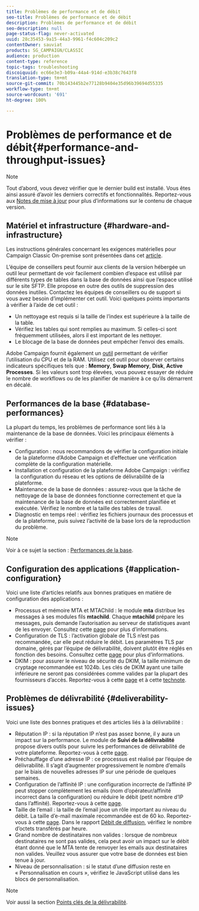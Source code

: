 ```yaml
---
title: Problèmes de performance et de débit
seo-title: Problèmes de performance et de débit
description: Problèmes de performance et de débit
seo-description: null
page-status-flag: never-activated
uuid: 28c35453-9a15-44a3-9961-f4c604c209c2
contentOwner: sauviat
products: SG_CAMPAIGN/CLASSIC
audience: production
content-type: reference
topic-tags: troubleshooting
discoiquuid: ec66e3e3-b09a-44a4-914d-e3b38c7643f8
translation-type: tm+mt
source-git-commit: 70b143445b2e77128b9404e35d96b39694d55335
workflow-type: tm+mt
source-wordcount: '691'
ht-degree: 100%

---
```



# Problèmes de performance et de débit{#performance-and-throughput-issues}

>[!NOTE]
>
>Tout d’abord, vous devez vérifier que le dernier build est installé. Vous êtes ainsi assuré d’avoir les derniers correctifs et fonctionnalités. Reportez-vous aux [Notes de mise à jour](../../rn/using/latest-release.md) pour plus d’informations sur le contenu de chaque version.

## Matériel et infrastructure {#hardware-and-infrastructure}

Les instructions générales concernant les exigences matérielles pour Campaign Classic On-premise sont présentées dans cet [article](https://helpx.adobe.com/fr/campaign/kb/hardware-sizing-guide.html).

L’équipe de conseillers peut fournir aux clients de la version hébergée un outil leur permettant de voir facilement combien d’espace est utilisé par différents types de tables dans la base de données ainsi que l’espace utilisé sur le site SFTP. Elle propose en outre des outils de suppression des données inutiles. Contactez les équipes de conseillers ou de support si vous avez besoin d’implémenter cet outil. Voici quelques points importants à vérifier à l’aide de cet outil :

* Un nettoyage est requis si la taille de l’index est supérieure à la taille de la table.
* Vérifiez les tables qui sont remplies au maximum. Si celles-ci sont fréquemment utilisées, alors il est important de les nettoyer.
* Le blocage de la base de données peut empêcher l’envoi des emails.

Adobe Campaign fournit également un [outil](../../production/using/monitoring-processes.md#manual-monitoring) permettant de vérifier l’utilisation du CPU et de la RAM. Utilisez cet outil pour observer certains indicateurs spécifiques tels que : **Memory**, **Swap Memory**, **Disk**, **Active Processes**. Si les valeurs sont trop élevées, vous pouvez essayer de réduire le nombre de workflows ou de les planifier de manière à ce qu’ils démarrent en décalé.

## Performances de la base {#database-performances}

La plupart du temps, les problèmes de performance sont liés à la maintenance de la base de données. Voici les principaux éléments à vérifier :

* Configuration : nous recommandons de vérifier la configuration initiale de la plateforme d’Adobe Campaign et d’effectuer une vérification complète de la configuration matérielle.
* Installation et configuration de la plateforme Adobe Campaign : vérifiez la configuration du réseau et les options de délivrabilité de la plateforme.
* Maintenance de la base de données : assurez-vous que la tâche de nettoyage de la base de données fonctionne correctement et que la maintenance de la base de données est correctement planifiée et exécutée. Vérifiez le nombre et la taille des tables de travail.
* Diagnostic en temps réel : vérifiez les fichiers journaux des processus et de la plateforme, puis suivez l’activité de la base lors de la reproduction du problème.

>[!NOTE]
>
>Voir à ce sujet la section : [Performances de la base](../../production/using/database-performances.md).

## Configuration des applications {#application-configuration}

Voici une liste d’articles relatifs aux bonnes pratiques en matière de configuration des applications :

* Processus et mémoire MTA et MTAChild : le module **mta** distribue les messages à ses modules fils **mtachild**. Chaque **mtachild** prépare les messages, puis demande l’autorisation au serveur de statistiques avant de les envoyer. Consultez cette [page](../../installation/using/email-deliverability.md) pour plus d’informations.
* Configuration de TLS : l’activation globale de TLS n’est pas recommandée, car elle peut réduire le débit. Les paramètres TLS par domaine, gérés par l’équipe de délivrabilité, doivent plutôt être réglés en fonction des besoins. Consultez cette [page](../../installation/using/email-deliverability.md#mx-configuration) pour plus d’informations.
* DKIM : pour assurer le niveau de sécurité du DKIM, la taille minimum de cryptage recommandée est 1024b. Les clés de DKIM ayant une taille inférieure ne seront pas considérées comme valides par la plupart des fournisseurs d’accès. Reportez-vous à cette [page](../../delivery/using/technical-recommendations.md#dkim) et à cette [technote](https://helpx.adobe.com/fr/campaign/kb/domain-name-delegation.html).

## Problèmes de délivrabilité {#deliverability-issues}

Voici une liste des bonnes pratiques et des articles liés à la délivrabilité :

* Réputation IP : si la réputation IP n’est pas assez bonne, il y aura un impact sur la performance. Le module de **Suivi de la délivrabilité** propose divers outils pour suivre les performances de délivrabilité de votre plateforme. Reportez-vous à cette [page](../../delivery/using/monitoring-deliverability.md).
* Préchauffage d’une adresse IP : ce processus est réalisé par l’équipe de délivrabilité. Il s’agit d’augmenter progressivement le nombre d’emails par le biais de nouvelles adresses IP sur une période de quelques semaines.
* Configuration de l’affinité IP : une configuration incorrecte de l’affinité IP peut stopper complètement les emails (nom d’opérateur/affinité incorrect dans la configuration) ou réduire le débit (petit nombre d’IP dans l’affinité). Reportez-vous à cette [page](../../installation/using/email-deliverability.md#list-of-ip-addresses-to-use).
* Taille de l’email : la taille de l’email joue un rôle important au niveau du débit. La taille d’e-mail maximale recommandée est de 60 ko. Reportez-vous à cette [page](https://helpx.adobe.com/fr/legal/product-descriptions/campaign.html). Dans le rapport [Débit de diffusion](../../reporting/using/global-reports.md#delivery-throughput), vérifiez le nombre d’octets transférés par heure.
* Grand nombre de destinataires non valides : lorsque de nombreux destinataires ne sont pas valides, cela peut avoir un impact sur le débit étant donné que le MTA tente de renvoyer les emails aux destinataires non valides. Veuillez vous assurer que votre base de données est bien tenue à jour.
* Niveau de personnalisation : si le statut d’une diffusion reste en « Personnalisation en cours », vérifiez le JavaScript utilisé dans les blocs de personnalisation.

>[!NOTE]
>
>Voir aussi la section [Points clés de la délivrabilité](../../delivery/using/deliverability-key-points.md).

